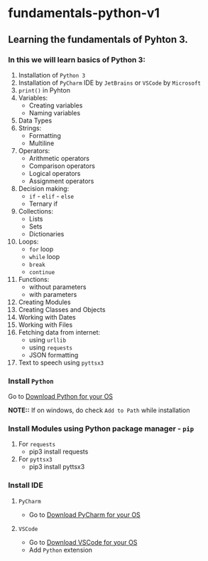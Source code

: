 # fundamentals-python-v1
## Learning the fundamentals of Pyhton 3.

### In this we will learn basics of Python 3:
1. Installation of `Python 3`
2. Installation of `PyCharm` IDE by `JetBrains` or `VSCode` by `Microsoft`
3. `print()` in Pyhton
4. Variables:
    - Creating variables
    - Naming variables
 5. Data Types
 6. Strings:
    - Formatting
    - Multiline
 7. Operators:
    - Arithmetic operators
    - Comparison operators
    - Logical operators
    - Assignment operators
 8. Decision making:
    - `if` - `elif` - `else`
    - Ternary if
 9. Collections:
    - Lists
    - Sets
    - Dictionaries
 10. Loops:
      - `for` loop
      - `while` loop
      - `break`
      - `continue`
11. Functions:
    - without parameters
    - with parameters
12. Creating Modules
13. Creating Classes and Objects
14. Working with Dates
15. Working with Files
16. Fetching data from internet:
    - using `urllib`
    - using `requests`
    - JSON formatting
17. Text to speech using `pyttsx3`

### Install `Python`
Go to [Download Python for your OS](https://www.python.org/downloads/)

**NOTE::** If on windows, do check `Add to Path` while installation

### Install Modules using Python package manager - `pip`
1. For `requests`
    - pip3 install requests
2. For `pyttsx3`
    - pip3 install pyttsx3


### Install IDE
1. `PyCharm`
    - Go to [Download PyCharm for your OS](https://www.jetbrains.com/pycharm/download/)

2. `VSCode`
    - Go to [Download VSCode for your OS](https://code.visualstudio.com/download)
    - Add `Python` extension

